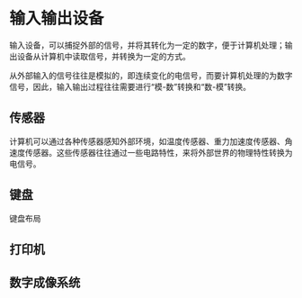 # 输入输出设备

输入设备，可以捕捉外部的信号，并将其转化为一定的数字，便于计算机处理；输出设备从计算机中读取信号，并转换为一定的方式。

从外部输入的信号往往是模拟的，即连续变化的电信号，而要计算机处理的为数字信号，因此，输入输出过程往往需要进行“模-数”转换和“数-模”转换。

## 传感器

计算机可以通过各种传感器感知外部环境，如温度传感器、重力加速度传感器、角速度传感器。这些传感器往往通过一些电路特性，来将外部世界的物理特性转换为电信号。

## 键盘

键盘布局

## 打印机

## 数字成像系统
